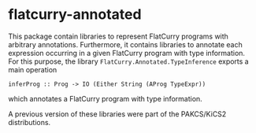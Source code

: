 flatcurry-annotated
===================

This package contain libraries to represent FlatCurry programs with
arbitrary annotations. Furthermore, it contains libraries to annotate
each expression occurring in a given FlatCurry program with type
information. For this purpose, the library `FlatCurry.Annotated.TypeInference`
exports a main operation

    inferProg :: Prog -> IO (Either String (AProg TypeExpr))

which annotates a FlatCurry program with type information.


A previous version of these libraries were part of the
PAKCS/KiCS2 distributions.
